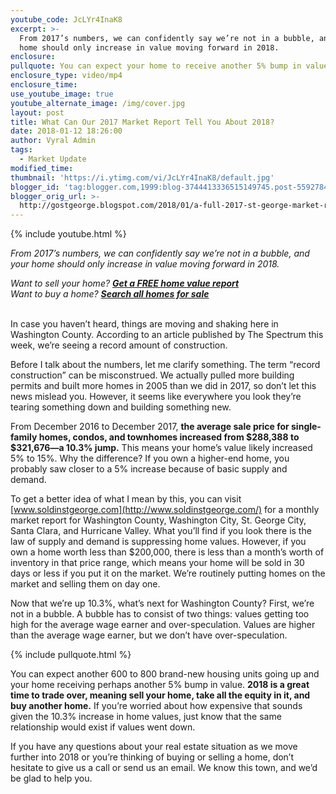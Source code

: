 ```yaml
---
youtube_code: JcLYr4InaK8
excerpt: >-
  From 2017’s numbers, we can confidently say we’re not in a bubble, and your
  home should only increase in value moving forward in 2018.
enclosure:
pullquote: You can expect your home to receive another 5% bump in value.
enclosure_type: video/mp4
enclosure_time:
use_youtube_image: true
youtube_alternate_image: /img/cover.jpg
layout: post
title: What Can Our 2017 Market Report Tell You About 2018?
date: 2018-01-12 18:26:00
author: Vyral Admin
tags:
  - Market Update
modified_time:
thumbnail: 'https://i.ytimg.com/vi/JcLYr4InaK8/default.jpg'
blogger_id: 'tag:blogger.com,1999:blog-3744413336515149745.post-5592784988191246727'
blogger_orig_url: >-
  http://gostgeorge.blogspot.com/2018/01/a-full-2017-st-george-market-report.html
---
```



{% include youtube.html %}

*From 2017’s numbers, we can confidently say we’re not in a bubble, and your home should only increase in value moving forward in 2018.*

<div class="post-cta"><em>Want to sell your home? <strong><a href="http://gostgeorgehomevalue.com/">Get a FREE home value report</a></strong><br />Want to buy a home? <strong><a href="http://www.stgeorgehomesearching.com/">Search all homes for sale</a></strong></em></div>

<div class="post-cta">&nbsp;</div>

In case you haven’t heard, things are moving and shaking here in Washington County. According to an article published by The Spectrum this week, we’re seeing a record amount of construction.

Before I talk about the numbers, let me clarify something. The term “record construction” can be misconstrued. We actually pulled more building permits and built more homes in 2005 than we did in 2017, so don’t let this news mislead you. However, it seems like everywhere you look they’re tearing something down and building something new.

From December 2016 to December 2017, **the average sale price for single-family homes, condos, and townhomes increased from $288,388 to $321,676—a 10.3% jump.** This means your home’s value likely increased 5% to 15%. Why the difference? If you own a higher-end home, you probably saw closer to a 5% increase because of basic supply and demand.

To get a better idea of what I mean by this, you can visit [www.soldinstgeorge.com](http://www.soldinstgeorge.com/) for a monthly market report for Washington County, Washington City, St. George City, Santa Clara, and Hurricane Valley. What you’ll find if you look there is the law of supply and demand is suppressing home values. However, if you own a home worth less than $200,000, there is less than a month’s worth of inventory in that price range, which means your home will be sold in 30 days or less if you put it on the market. We’re routinely putting homes on the market and selling them on day one.

Now that we’re up 10.3%, what’s next for Washington County? First, we’re not in a bubble. A bubble has to consist of two things: values getting too high for the average wage earner and over-speculation. Values are higher than the average wage earner, but we don’t have over-speculation.

{% include pullquote.html %}

You can expect another 600 to 800 brand-new housing units going up and your home receiving perhaps another 5% bump in value. **2018 is a great time to trade over, meaning sell your home, take all the equity in it, and buy another home.** If you’re worried about how expensive that sounds given the 10.3% increase in home values, just know that the same relationship would exist if values went down.

If you have any questions about your real estate situation as we move further into 2018 or you’re thinking of buying or selling a home, don’t hesitate to give us a call or send us an email. We know this town, and we’d be glad to help you.